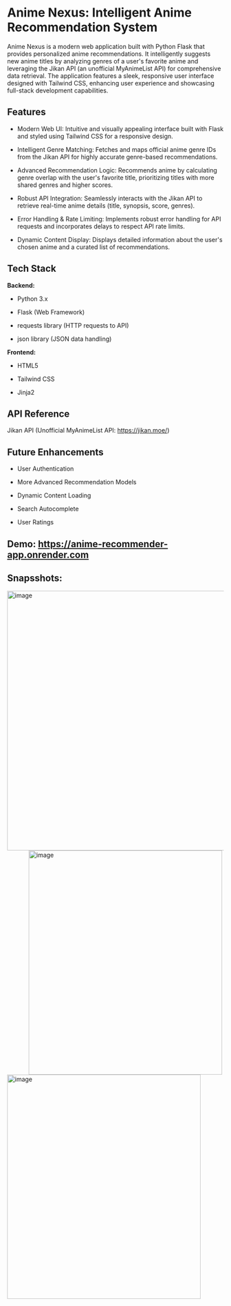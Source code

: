 # Anime Nexus: Intelligent Anime Recommendation System

Anime Nexus is a modern web application built with Python Flask that provides personalized anime recommendations. It intelligently suggests new anime titles by analyzing genres of a user's favorite anime and leveraging the Jikan API (an unofficial MyAnimeList API) for comprehensive data retrieval. The application features a sleek, responsive user interface designed with Tailwind CSS, enhancing user experience and showcasing full-stack development capabilities.

## Features

- Modern Web UI: Intuitive and visually appealing interface built with Flask and styled using Tailwind CSS for a responsive design.

- Intelligent Genre Matching: Fetches and maps official anime genre IDs from the Jikan API for highly accurate genre-based recommendations.

+ Advanced Recommendation Logic: Recommends anime by calculating genre overlap with the user's favorite title, prioritizing titles with more shared genres and higher scores.

+ Robust API Integration: Seamlessly interacts with the Jikan API to retrieve real-time anime details (title, synopsis, score, genres).

- Error Handling & Rate Limiting: Implements robust error handling for API requests and incorporates delays to respect API rate limits.

- Dynamic Content Display: Displays detailed information about the user's chosen anime and a curated list of recommendations.

## Tech Stack

**Backend:** 
- Python 3.x 
- Flask (Web Framework)
- requests library (HTTP requests to API)

- json library (JSON data handling)

**Frontend:** 
- HTML5

- Tailwind CSS 

- Jinja2 


## API Reference

Jikan API (Unofficial MyAnimeList API: https://jikan.moe/)
## Future Enhancements 
- User Authentication

- More Advanced Recommendation Models

- Dynamic Content Loading
- Search Autocomplete

- User Ratings

## Demo: https://anime-recommender-app.onrender.com

## Snapsshots: 

<img width="1361" height="602" alt="image" src="https://github.com/user-attachments/assets/67ae57ae-3035-4d7d-b32c-cf028a65d94c" />

<img style="margin-left: 50px;" width="450" height="520" alt="image" src="https://github.com/user-attachments/assets/a2d5a5df-ebe9-4c15-96ea-857566fd700b" />
<img width="450" height="520" alt="image" src="https://github.com/user-attachments/assets/b0e712cf-a52a-46d3-832d-7d0f0a15bca4" />





